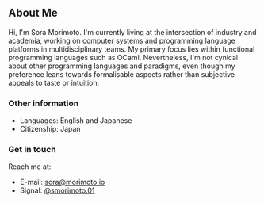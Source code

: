 ## About Me

Hi, I'm Sora Morimoto. I'm currently living at the intersection of industry and
academia, working on computer systems and programming language platforms in
multidisciplinary teams. My primary focus lies within functional programming
languages such as OCaml. Nevertheless, I'm not cynical about other programming
languages and paradigms, even though my preference leans towards formalisable
aspects rather than subjective appeals to taste or intuition.

### Other information

- Languages: English and Japanese
- Citizenship: Japan

### Get in touch

Reach me at:

- E-mail: <sora@morimoto.io>
- Signal:
  [@smorimoto.01](https://signal.me/#eu/nMCyThogDxdj/Mfber+XOshFOpYBcJwGwdI0t/VOdwk4aTGS1UpCeobvlzP2oEsz)
